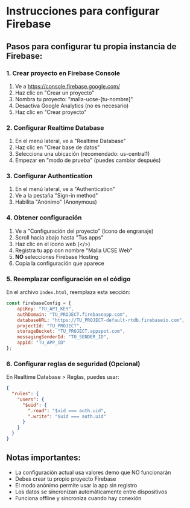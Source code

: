 # Instrucciones para configurar Firebase

## Pasos para configurar tu propia instancia de Firebase:

### 1. Crear proyecto en Firebase Console
1. Ve a https://console.firebase.google.com/
2. Haz clic en "Crear un proyecto"
3. Nombra tu proyecto: "malla-ucse-[tu-nombre]"
4. Desactiva Google Analytics (no es necesario)
5. Haz clic en "Crear proyecto"

### 2. Configurar Realtime Database
1. En el menú lateral, ve a "Realtime Database"
2. Haz clic en "Crear base de datos"
3. Selecciona una ubicación (recomendado: us-central1)
4. Empezar en "modo de prueba" (puedes cambiar después)

### 3. Configurar Authentication
1. En el menú lateral, ve a "Authentication"
2. Ve a la pestaña "Sign-in method"
3. Habilita "Anónimo" (Anonymous)

### 4. Obtener configuración
1. Ve a "Configuración del proyecto" (ícono de engranaje)
2. Scroll hacia abajo hasta "Tus apps"
3. Haz clic en el ícono web (</>)
4. Registra tu app con nombre "Malla UCSE Web"
5. **NO** selecciones Firebase Hosting
6. Copia la configuración que aparece

### 5. Reemplazar configuración en el código
En el archivo `index.html`, reemplaza esta sección:
```javascript
const firebaseConfig = {
    apiKey: "TU_API_KEY",
    authDomain: "TU_PROJECT.firebaseapp.com", 
    databaseURL: "https://TU_PROJECT-default-rtdb.firebaseio.com",
    projectId: "TU_PROJECT",
    storageBucket: "TU_PROJECT.appspot.com",
    messagingSenderId: "TU_SENDER_ID",
    appId: "TU_APP_ID"
};
```

### 6. Configurar reglas de seguridad (Opcional)
En Realtime Database > Reglas, puedes usar:
```json
{
  "rules": {
    "users": {
      "$uid": {
        ".read": "$uid === auth.uid",
        ".write": "$uid === auth.uid"
      }
    }
  }
}
```

## Notas importantes:
- La configuración actual usa valores demo que NO funcionarán
- Debes crear tu propio proyecto Firebase
- El modo anónimo permite usar la app sin registro
- Los datos se sincronizan automáticamente entre dispositivos
- Funciona offline y sincroniza cuando hay conexión
